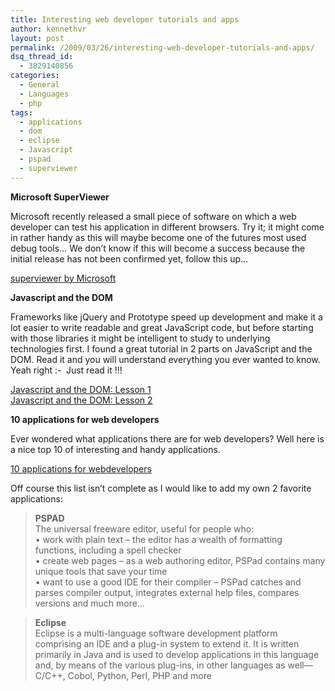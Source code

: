 ```yaml
---
title: Interesting web developer tutorials and apps
author: kennethvr
layout: post
permalink: /2009/03/26/interesting-web-developer-tutorials-and-apps/
dsq_thread_id:
  - 3829140856
categories:
  - General
  - Languages
  - php
tags:
  - applications
  - dom
  - eclipse
  - Javascript
  - pspad
  - superviewer
---
```

**Microsoft SuperViewer**

Microsoft recently released a small piece of software on which a web developer can test his application in different browsers. Try it; it might come in rather handy as this will maybe become one of the futures most used debug tools… We don&#8217;t know if this will become a success because the initial release has not been confirmed yet, follow this up&#8230;

<a href="http://www.webdesignerdepot.com/2009/03/microsoft-announces-superpreview-for-ie-browser-testing/#more-6784" target="_blank">superviewer by Microsoft</a>

**Javascript and the DOM**

Frameworks like jQuery and Prototype speed up development and make it a lot easier to write readable and great JavaScript code, but before starting with those libraries it might be intelligent to study to underlying technologies first. I found a great tutorial in 2 parts on JavaScript and the DOM. Read it and you will understand everything you ever wanted to know. Yeah right <img src="http://www.devexp.eu/wp-includes/images/smilies/simple-smile.png" alt=":-)" class="wp-smiley" style="height: 1em; max-height: 1em;" /> Just read it !!!

<a href="http://net.tutsplus.com/tutorials/javascript-ajax/javascript-and-the-dom-series-lesson-1/" target="_blank">Javascript and the DOM: Lesson 1</a>  
<a href="http://net.tutsplus.com/tutorials/javascript-ajax/javascript-and-the-dom-lesson-2/" target="_blank">Javascript and the DOM: Lesson 2</a>

**10 applications for web developers**

Ever wondered what applications there are for web developers? Well here is a nice top 10 of interesting and handy applications.

<a href="http://net.tutsplus.com/articles/web-roundups/10-apps-for-developers-on-a-shoestring/" target="_blank">10 applications for webdevelopers</a>

Off course this list isn’t complete as I would like to add my own 2 favorite applications:

> **PSPAD**  
> The universal freeware editor, useful for people who:  
> • work with plain text &#8211; the editor has a wealth of formatting functions, including a spell checker  
> • create web pages &#8211; as a web authoring editor, PSPad contains many unique tools that save your time  
> • want to use a good IDE for their compiler &#8211; PSPad catches and parses compiler output, integrates external help files, compares versions and much more&#8230;

> **Eclipse**  
> Eclipse is a multi-language software development platform comprising an IDE and a plug-in system to extend it. It is written primarily in Java and is used to develop applications in this language and, by means of the various plug-ins, in other languages as well—C/C++, Cobol, Python, Perl, PHP and more
